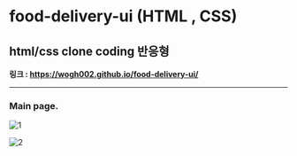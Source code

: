 # food-delivery-ui (HTML , CSS)
 ## html/css clone coding 반응형

 **링크 : https://wogh002.github.io/food-delivery-ui/**

<hr/>




### Main page.

![1](https://user-images.githubusercontent.com/79042667/121349998-153aff80-c965-11eb-9b2b-dfe5d8fa0023.png)


![2](https://user-images.githubusercontent.com/79042667/121350001-166c2c80-c965-11eb-8710-43abe5acba4c.png)


